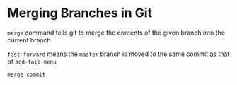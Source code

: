 # Merging Branches in Git

```merge``` command tells git to merge the contents of the given branch into
the current branch

```fast-forward``` means the ```master``` branch is moved to the same commit
as that of ```add-fall-menu```

```merge commit```
